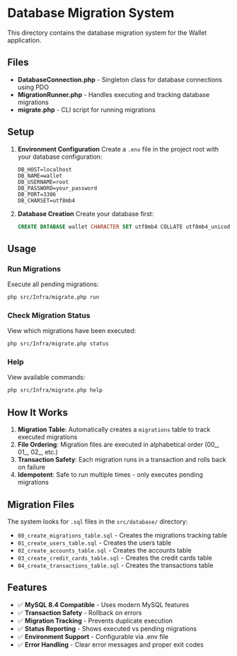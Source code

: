 # Database Migration System

This directory contains the database migration system for the Wallet application.

## Files

- **DatabaseConnection.php** - Singleton class for database connections using PDO
- **MigrationRunner.php** - Handles executing and tracking database migrations
- **migrate.php** - CLI script for running migrations

## Setup

1. **Environment Configuration**
   Create a `.env` file in the project root with your database configuration:
   ```
   DB_HOST=localhost
   DB_NAME=wallet
   DB_USERNAME=root
   DB_PASSWORD=your_password
   DB_PORT=3306
   DB_CHARSET=utf8mb4
   ```

2. **Database Creation**
   Create your database first:
   ```sql
   CREATE DATABASE wallet CHARACTER SET utf8mb4 COLLATE utf8mb4_unicode_ci;
   ```

## Usage

### Run Migrations
Execute all pending migrations:
```bash
php src/Infra/migrate.php run
```

### Check Migration Status
View which migrations have been executed:
```bash
php src/Infra/migrate.php status
```

### Help
View available commands:
```bash
php src/Infra/migrate.php help
```

## How It Works

1. **Migration Table**: Automatically creates a `migrations` table to track executed migrations
2. **File Ordering**: Migration files are executed in alphabetical order (00_, 01_, 02_, etc.)
3. **Transaction Safety**: Each migration runs in a transaction and rolls back on failure
4. **Idempotent**: Safe to run multiple times - only executes pending migrations

## Migration Files

The system looks for `.sql` files in the `src/database/` directory:

- `00_create_migrations_table.sql` - Creates the migrations tracking table
- `01_create_users_table.sql` - Creates the users table
- `02_create_accounts_table.sql` - Creates the accounts table
- `03_create_credit_cards_table.sql` - Creates the credit cards table
- `04_create_transactions_table.sql` - Creates the transactions table

## Features

- ✅ **MySQL 8.4 Compatible** - Uses modern MySQL features
- ✅ **Transaction Safety** - Rollback on errors
- ✅ **Migration Tracking** - Prevents duplicate execution
- ✅ **Status Reporting** - Shows executed vs pending migrations
- ✅ **Environment Support** - Configurable via .env file
- ✅ **Error Handling** - Clear error messages and proper exit codes 